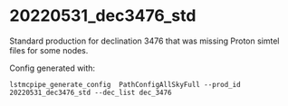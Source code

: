 # 20220531_dec3476_std

Standard production for declination 3476 that was missing Proton simtel files for some nodes.

Config generated with:

```
lstmcpipe_generate_config  PathConfigAllSkyFull --prod_id 20220531_dec3476_std --dec_list dec_3476
``` 

